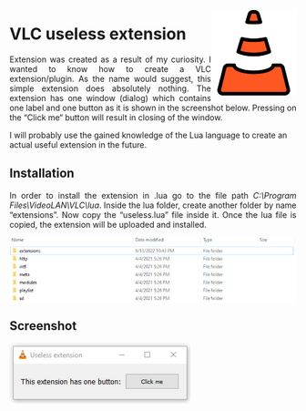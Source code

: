 <img width="150" align="right" title="VLC icon" src="./resources/vlc-player.png" alt_text="[Vlc icons created by Pixel perfect - Flaticon](https://www.flaticon.com/free-icons/vlc)"></img>

# VLC useless extension
<p align="justify">Extension was created as a result of my curiosity. I wanted to know how to create a VLC extension/plugin. As the name would suggest, this simple extension does absolutely nothing. The extension has one window (dialog) which contains one label and one button as it is shown in the screenshot below. Pressing on the “Click me“ button will result in closing of the window.

I will probably use the gained knowledge of the Lua language to create an actual useful extension in the future. </p>

## Installation
<p align="justify">In order to install the extension in .lua go to the file path <i>C:\Program Files\VideoLAN\VLC\lua</i>. Inside the lua folder, create another folder by name “extensions”. Now copy the “useless.lua” file inside it. Once the lua file is copied, the extension will be uploaded and installed.</p>

<img src="./resources/vlc_ext_install.jpg" align="center">

## Screenshot

<img src="./resources/useless_extension_screenshot.jpg" align="center">